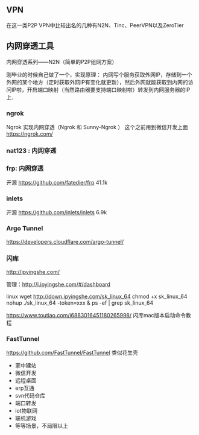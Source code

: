 ## VPN
在这一类P2P VPN中比较出名的几种有N2N、Tinc、PeerVPN以及ZeroTier

## 内网穿透工具
内网穿透系列——N2N（简单的P2P组网方案）

刚毕业的时候自己做了一个，实现原理：
内网写个服务获取外网IP，存储到一个外网的某个地方（定时获取外网IP有变化就更新），然后外网就能获取到内网的访问IP啦，开启端口映射（当然路由器要支持端口映射啦）转发到内网服务器的IP上.

### ngrok

Ngrok 实现内网穿透（Ngrok 和 Sunny-Ngrok ） 这个之前用到微信开发上面
https://ngrok.com/

### nat123 : 内网穿透
### frp: 内网穿透
开源
https://github.com/fatedier/frp 41.1k
### inlets
开源
https://github.com/inlets/inlets 6.9k
### Argo Tunnel
https://developers.cloudflare.com/argo-tunnel/

### 闪库
http://ipyingshe.com/

管理：http://i.ipyingshe.com/#/dashboard

linux
wget http://down.ipyingshe.com/sk_linux_64
chmod +x sk_linux_64
nohup ./sk_linux_64 -token=xxx &
ps -ef | grep sk_linux_64

https://www.toutiao.com/i6883016451180265998/ 闪库mac版本启动命令教程

### FastTunnel
https://github.com/FastTunnel/FastTunnel
类似花生壳

- 家中建站
- 微信开发
- 远程桌面
- erp互通
- svn代码仓库
- 端口转发
- iot物联网
- 联机游戏
- 等等场景，不局限以上